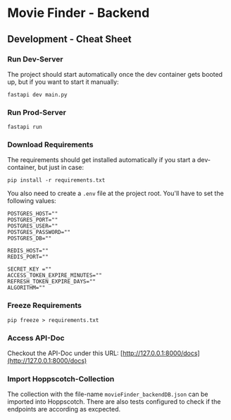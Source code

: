 # Movie Finder - Backend
## Development - Cheat Sheet
### Run Dev-Server
The project should start automatically once the dev container gets booted up, but if you want to start it manually:
```shell
fastapi dev main.py
```

### Run Prod-Server
```shell
fastapi run
```
### Download Requirements
The requirements should get installed automatically if you start a dev-container, but just in case:

```shell
pip install -r requirements.txt
```

You also need to create a `.env` file at the project root. You'll have to set the following values:
```.env
POSTGRES_HOST=""
POSTGRES_PORT=""
POSTGRES_USER=""
POSTGRES_PASSWORD=""
POSTGRES_DB=""

REDIS_HOST=""
REDIS_PORT=""

SECRET_KEY =""
ACCESS_TOKEN_EXPIRE_MINUTES=""
REFRESH_TOKEN_EXPIRE_DAYS=""
ALGORITHM=""
```

### Freeze Requirements
```shell
pip freeze > requirements.txt
```

### Access API-Doc
Checkout the API-Doc under this URL: [http://127.0.0.1:8000/docs](http://127.0.0.1:8000/docs)

### Import Hoppscotch-Collection
The collection with the file-name `movieFinder_backendDB.json` can be imported into Hoppscotch. There are also tests configured to check if the endpoints are according as excpected.